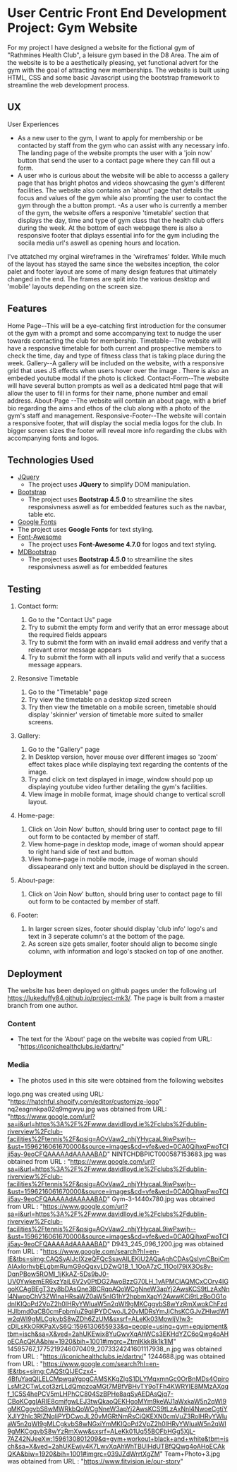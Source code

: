 # User Centric Front End Development Project: Gym Website 

For my project I have designed a website for the fictional gym of "Rathmines Health Club", a leisure gym based in the D8 Area. The aim of the 
website is to be a aesthetically pleasing, yet functional advert for the gym with the goal of attracting new memberships. The website is built using HTML, CSS and some basic
Javascript using the bootstrap framework to streamline the web development process. 
 
## UX
 
User Experiences

- As a new user to the gym, I want to apply for membership or be contacted by staff from the gym who can assist 
with any necessary info. The landing page of the website prompts the user with a 'join now' button that send the user to a 
contact page where they can fill out a form. 
- A user who is curious about the website will be able to accesss a gallery page that has bright photos and  videos showcasing the
gym's different facilities. The website also contains an 'about' page that details the focus and values of the gym while also promting the 
user to contact the gym through the a button prompt.
-As a user who is currently a member of the gym, the website offers a responive 'timetable' section that displays the day, time and type of gym class that the 
health club offers during the week. At the bottom of each webpage there is also a responsive footer that diplays essential info 
for the gym including the socila media url's aswell as opening hours and location. 

I've attatched my orginal wireframes in the 'wireframes' folder. While much of the layout has stayed the same since the websites inception, the color palet and footer layout are some 
of many design features that ultimately changed in the end. The frames are split into the various desktop and 'mobile' layouts depending on the screen size. 

## Features

Home Page--This will be a eye-catching first introduction for the consumer ot the gym with a prompt and some accompanying text to nudge the user towards contacting the club for membership. 
Timetable--The website will have a responsive timetable for both current and prospective members to check the time, day and type of fitness class that is taking place during the week. 
Gallery--A gallery will be included on the website, with a responsive grid that uses JS effects when users hover over the image . There is also an embeded youtube modal if the photo is clicked. 
Contact-Form--The website will have several button prompts as well as a dedicated html page that will allow the user to fill in forms for their name, phone number and email address. 
About-Page --The website will contain an about page, with a brief bio regarding the aims and ethos of the club along with a photo of the gym's staff and management. 
Responsive-Footer--The website will contain a responsive footer, that will display the social media logos for the club. In bigger screen sizes the footer will reveal more info regarding the clubs
with accompanying fonts and logos.
 

## Technologies Used

- [JQuery](https://jquery.com)
    - The project uses **JQuery** to simplify DOM manipulation.
- [Bootstrap](https://mdbootstrap.com)
    - The project uses **Bootstrap 4.5.0** to streamiline the sites responsivness aswell as for embedded features 
    such as the navbar, table etc. 
- [Google Fonts](https://fonts.google.com)
- The project uses **Google Fonts** for text styling. 
- [Font-Awesome](https://fontawesome.com)
    - The project uses **Font-Awesome 4.7.0** for logos and text styling. 
- [MDBootstrap](https://getbootstrap.com)
    - The project uses **Bootstrap 4.5.0** to streamiline the sites responsivness aswell as for embedded features 

## Testing


1. Contact form:
    1. Go to the "Contact Us" page
    2. Try to submit the empty form and verify that an error message about the required fields appears
    3. Try to submit the form with an invalid email address and verify that a relevant error message appears
    4. Try to submit the form with all inputs valid and verify that a success message appears.
2. Resonsive Timetable
    1. Go to the "Timetable" page
    2. Try view the timetable on a desktop sized screen
    3. Try then view the timetable on a mobile screen, timetable should display 'skinnier' version of timetable more suited to smaller screens.
3. Gallery:
    1. Go to the "Gallery" page
    2. In Desktop version, hover mouse over different images so 'zoom' effect takes place while displaying text regarding the contents of the image.
    3. Try and click on text displayed in image, window should pop up displaying youtube video further detailing the gym's facilities.
    4. View image in mobile format, image should change to vertical scroll layout. 
4. Home-page:
    1. Click on 'Join Now' button, should bring user to contact page to fill out form to be contacted by member of staff. 
    2. View home-page in desktop mode, image of woman should appear to right hand side of text and button. 
    3. View home-page in mobile mode, image of woman should dissapearand only text and button should be displayed in the screen. 
5. About-page:
    1. Click on 'Join Now' button, should bring user to contact page to fill out form to be contacted by member of staff. 

6. Footer: 
   1. In larger screen sizes, footer should display 'club info' logo's and text in 3 seperate column's at the bottom of the page.
   2. As screen size gets smaller, footer should align to become single column, with information and logo's stacked on top of one another. 

## Deployment

The website has been deployed on github pages under the following url https://lukeduffy84.github.io/project-mk3/. The page is built from 
a master branch from one author. 



### Content
- The text for the 'About' page on the website was copied from URL: "https://iconichealthclubs.ie/dartry/"


### Media
- The photos used in this site were obtained from the following websites

logo.png was created using URL: "https://hatchful.shopify.com/editor/customize-logo"
nq2eagnnkpa02q9mgwyu.jpg was obtained from URL: "https://www.google.com/url?sa=i&url=https%3A%2F%2Fwww.davidlloyd.ie%2Fclubs%2Fdublin-riverview%2Fclub-facilities%2Ftennis%2F&psig=AOvVaw2_nhjYHycaaL9iwPswjh--&ust=1596216061670000&source=images&cd=vfe&ved=0CA0QjhxqFwoTCIji5ay-9eoCFQAAAAAdAAAAABAD"
NINTCHDBPICT000587153683.jpg was obtained from URL : "https://www.google.com/url?sa=i&url=https%3A%2F%2Fwww.davidlloyd.ie%2Fclubs%2Fdublin-riverview%2Fclub-facilities%2Ftennis%2F&psig=AOvVaw2_nhjYHycaaL9iwPswjh--&ust=1596216061670000&source=images&cd=vfe&ved=0CA0QjhxqFwoTCIji5ay-9eoCFQAAAAAdAAAAABAD"
Gym-3-1440x780.jpg was obtained from URL : "https://www.google.com/url?sa=i&url=https%3A%2F%2Fwww.davidlloyd.ie%2Fclubs%2Fdublin-riverview%2Fclub-facilities%2Ftennis%2F&psig=AOvVaw2_nhjYHycaaL9iwPswjh--&ust=1596216061670000&source=images&cd=vfe&ved=0CA0QjhxqFwoTCIji5ay-9eoCFQAAAAAdAAAAABAD"
D943_245_096_1200.jpg was obtained from URL  : "https://www.google.com/search?hl=en-IE&tbs=simg:CAQSyAIJcIXzeQFQcSsavAILEKjU2AQaAghCDAsQsIynCBpiCmAIAxIorhvbELgbmRumG9oQgxvLDZwQ1B_1_1OoA7zC_11OoI79iX3Os8v-DqnPBow5ROMl_1jKkAZ-5Ds9bJ0-UV0YwkemER6xzYaiL6V2y0PtDG2AwoBzzG70LH_1vAPMCIAQMCxCOrv4IGgoKCAgBEgT3zy8bDAsQne3BCRqpAQoWCgNneW3apYj2AwsKCS9tLzAxNnl4NwopChV3ZWlnaHRsaWZ0aW5nIG1hY2hpbmXapYj2AwwKCi9tLzBoOG1odnIKIQoPd2VpZ2h0IHRyYWluaW5n2qWI9gMKCggvbS8wYzRmXwokChFzdHJlbmd0aCB0cmFpbmluZ9qliPYDCwoJL20vMDRsYmJjChsKCGJvZHlwdW1w2qWI9gMLCgkvbS8wZDh6ZzUM&sxsrf=ALeKk03MowIjVIw3-cDILsKkORKPaXvS6Q:1596130655933&q=people+using+gym+equipment&tbm=isch&sa=X&ved=2ahUKEwix8YuGwvXqAhWCs3EKHdYZC6oQwg4oAHoECAcQKA&biw=1920&bih=1001#imgrc=ZtmIKkk8k1k1lM"
14595767_1775219246070409_2073324241601117938_n.jpg  was obtained from URL : "https://iconichealthclubs.ie/dartry/"
1244688.jpg was obtained from URL : "https://www.google.com/search?hl=en-IE&tbs=simg:CAQStQIJECzx4-4BfuYaqQILELCMpwgaYgpgCAMSKKgZlgS1DLYMqxmnGc0OrBnMDs4OpjroLsMt2CTwLcot3zrLLdQmpzoaMGt7MBfVBHvTY9oTFh4KWRYIE8MMzAXqqf_1C5S4hePCV5mLHPhCC804SzBPHe8aqSyAEDAsQjq7-CBoKCggIARIE8cmifgwLEJ3twQkaoQEKHgoMYm9keWJ1aWxkaW5n2qWI9gMKCggvbS8wMWRkbQoWCgNneW3apYj2AwsKCS9tLzAxNnl4NwoeCgtiYXJlY2hlc3RlZNqliPYDCwoJL20vMGRtNmRsCiQKEXN0cmVuZ3RoIHRyYWluaW5n2qWI9gMLCgkvbS8wNGxiYmMKIQoPd2VpZ2h0IHRyYWluaW5n2qWI9gMKCggvbS8wYzRmXww&sxsrf=ALeKk01Uq55BOFbHGg5XjL-7AZ42NJeeXw:1596130801209&q=gym+workout+black+and+white&tbm=isch&sa=X&ved=2ahUKEwjv4K7LwvXqAhWhTBUIHdUTBfQQwg4oAHoECAkQKA&biw=1920&bih=1001#imgrc=039JZdWrrtXgZM"
Team+Photo+3.jpg was obtained from URL : "https://www.fitvision.ie/our-story"
